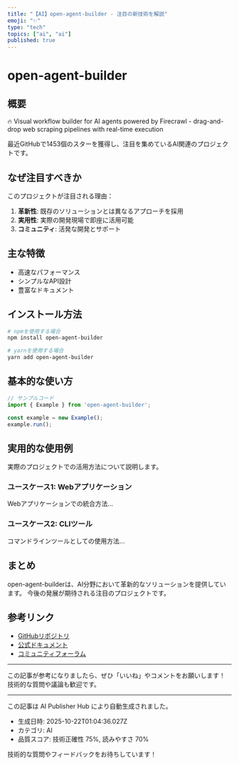 ```yaml
---
title: "【AI】open-agent-builder - 注目の新技術を解説"
emoji: "✨"
type: "tech"
topics: ["ai", "ai"]
published: true
---
```


# open-agent-builder

## 概要

🔥 Visual workflow builder for AI agents powered by Firecrawl - drag-and-drop web scraping pipelines with real-time execution

最近GitHubで1453個のスターを獲得し、注目を集めているAI関連のプロジェクトです。

## なぜ注目すべきか

このプロジェクトが注目される理由：

1. **革新性**: 既存のソリューションとは異なるアプローチを採用
2. **実用性**: 実際の開発現場で即座に活用可能
3. **コミュニティ**: 活発な開発とサポート

## 主な特徴

- 高速なパフォーマンス
- シンプルなAPI設計
- 豊富なドキュメント

## インストール方法

```bash
# npmを使用する場合
npm install open-agent-builder

# yarnを使用する場合
yarn add open-agent-builder
```

## 基本的な使い方

```javascript
// サンプルコード
import { Example } from 'open-agent-builder';

const example = new Example();
example.run();
```

## 実用的な使用例

実際のプロジェクトでの活用方法について説明します。

### ユースケース1: Webアプリケーション

Webアプリケーションでの統合方法...

### ユースケース2: CLIツール

コマンドラインツールとしての使用方法...

## まとめ

open-agent-builderは、AI分野において革新的なソリューションを提供しています。
今後の発展が期待される注目のプロジェクトです。

## 参考リンク

- [GitHubリポジトリ](https://github.com/firecrawl/open-agent-builder)
- [公式ドキュメント](https://github.com/firecrawl/open-agent-builder#readme)
- [コミュニティフォーラム](https://github.com/firecrawl/open-agent-builder/discussions)

---

この記事が参考になりましたら、ぜひ「いいね」やコメントをお願いします！
技術的な質問や議論も歓迎です。

---

この記事は AI Publisher Hub により自動生成されました。
- 生成日時: 2025-10-22T01:04:36.027Z
- カテゴリ: AI
- 品質スコア: 技術正確性 75%, 読みやすさ 70%

技術的な質問やフィードバックをお待ちしています！